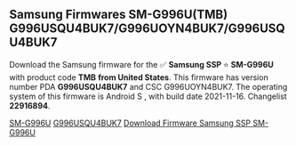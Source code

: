 <h2>Samsung Firmwares SM-G996U(TMB) G996USQU4BUK7/G996UOYN4BUK7/G996USQU4BUK7</h2>
Download the Samsung firmware for the ✅ <strong>Samsung SSP </strong> ⭐ <strong>SM-G996U</strong> with product code <strong>TMB</strong> <strong> from United States</strong>. This firmware has version number PDA <strong>G996USQU4BUK7</strong> and CSC G996UOYN4BUK7. The operating system of this firmware is Android S , with build date 2021-11-16. Changelist <strong>22916894</strong>.


[SM-G996U](https://samfirm.shop/samsung/model/SM-G996U)
[G996USQU4BUK7](https://samfirm.shop/samsung/pda/G996USQU4BUK7)
[Download Firmware Samsung SSP SM-G996U](https://samfirm.shop/samsung/firmware/474535)

